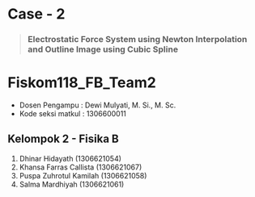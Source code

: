 # **Case - 2**
>### **Electrostatic Force System using Newton Interpolation and Outline Image using Cubic Spline**

# Fiskom118_FB_Team2

* Dosen Pengampu : Dewi Mulyati, M. Si., M. Sc.
* Kode seksi matkul : 1306600011

## Kelompok 2 - Fisika B

1. Dhinar Hidayath		    (1306621054)
2. Khansa Farras Callista	(1306621067)
3. Puspa Zuhrotul Kamilah   (1306621058)    
4. Salma Mardhiyah		    (1306621061)
